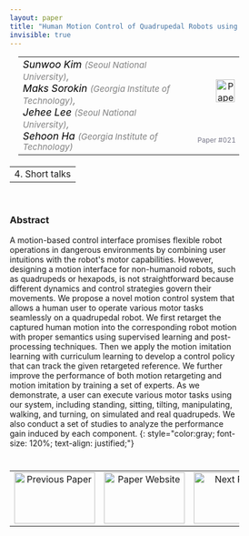 ```yaml
---
layout: paper
title: "Human Motion Control of Quadrupedal Robots using Deep Reinforcement Learning"
invisible: true
---
```

<head>
<style>
* {
  box-sizing: border-box;
}

#myInput {
  background-position: 10px 10px;
  background-repeat: no-repeat;
  width: 100%;
  font-size: 100%;
  padding: 12px 20px 12px 40px;
  border: 1px solid #ddd;
  margin-bottom: 12px;
}

#myTable, #myTableA {
  border-collapse: collapse;
  width: 100%;
  border: 1px solid #ddd;
  font-size: 100%;
}

#myTable th, #myTable td, #myTableA th, #myTableA td {
  text-align: left;
  padding: 12px;
}

#myTable tr, #myTableA tr {
  border-bottom: 1px solid #ddd;
}

#myTable tr.header, #myTable tr:hover, #myTableA tr.header, #myTableA tr:hover {
  background-color: #f1f1f1;
}


#eventcounter1 a {
    font-size: 12px;
    color: #ffffff;
    display: block;
}

#eventcounter1 a:hover {
    text-decoration: none;
}

#eventcounter2 a {
    font-size: 12px;
    color: #ffffff;
    display: block;
}

#eventcounter2 a:hover {
    text-decoration: none;
}

</style>
</head>

<table width = "95%" style="padding-left: 15px; margin-left: auto; margin-right: 10px;">
<tr><td style = "vertical-align: top; padding-right: 25px;" rowspan="2">
<span style="color:black; font-size: 110%;"><i>
Sunwoo Kim <span style="color:gray; font-size: 85%">(Seoul National University)</span><span style="color:gray; font-size: 100%">,</span><br>
Maks Sorokin <span style="color:gray; font-size: 85%">(Georgia Institute of Technology)</span><span style="color:gray; font-size: 100%">,</span><br>
Jehee Lee <span style="color:gray; font-size: 85%">(Seoul National University)</span><span style="color:gray; font-size: 100%">,</span><br>
Sehoon Ha <span style="color:gray; font-size: 85%">(Georgia Institute of Technology)</span>
</i></span>
</td>

<td style="text-align: right;"><a href="http://www.roboticsproceedings.org/rss18/p021.pdf"><img src="{{ site.baseurl }}/images/paper_link.png" alt="Paper Website" width = "33"  height = "40"/></a><br></td>
</tr>
<tr>
<td style="color:#777789; text-align:right; font-size: 75%; margin-right:10px;">Paper&nbsp;#021</td>
</tr>
</table>

<table width="80%" style="margin-top: 20px; margin-left: auto; margin-right: auto;">
  <tr>
    <td style="text-align:center;">4. Short talks</td>
  </tr>
</table>
<br>


### Abstract
A motion-based control interface promises flexible robot operations in dangerous environments by combining user intuitions with the robot's motor capabilities. However, designing a motion interface for non-humanoid robots, such as quadrupeds or hexapods, is not straightforward because different dynamics and control strategies govern their movements. We propose a novel motion control system that allows a human user to operate various motor tasks seamlessly on a quadrupedal robot. We first retarget the captured human motion into the corresponding robot motion with proper semantics using supervised learning and post-processing techniques. Then we apply the motion imitation learning with curriculum learning to develop a control policy that can track the given retargeted reference. We further improve the performance of both motion retargeting and motion imitation by training a set of experts. As we demonstrate, a user can execute various motor tasks using our system, including standing, sitting, tilting, manipulating, walking, and turning, on simulated and real quadrupeds. We also conduct a set of studies to analyze the performance gain induced by each component.
{: style="color:gray; font-size: 120%; text-align: justified;"}


<table width="100%" style="margin-top:40px;">
<tr>
    <td style="width: 30%; text-align: center;"><a href="{{ site.baseurl }}/program/papers/020/">
<img src="{{ site.baseurl }}/images/previous_paper_icon.png"
       alt="Previous Paper" width = "142"  height = "90"/> 
</a> </td>
<td style="text-align: center;"><a href="{{ site.baseurl }}/program/papers">
<img src="{{ site.baseurl }}/images/overview_icon.png"
       alt="Paper Website" width = "142"  height = "90"/> 
</a> </td>
    <td style="width: 30%; text-align: center;"><a href="{{ site.baseurl }}/program/papers/022/">
    <img src="{{ site.baseurl }}/images/next_paper_icon.png"
        alt="Next Paper" width = "142"  height = "90"/>
    </a></td>
</tr>
</table>
